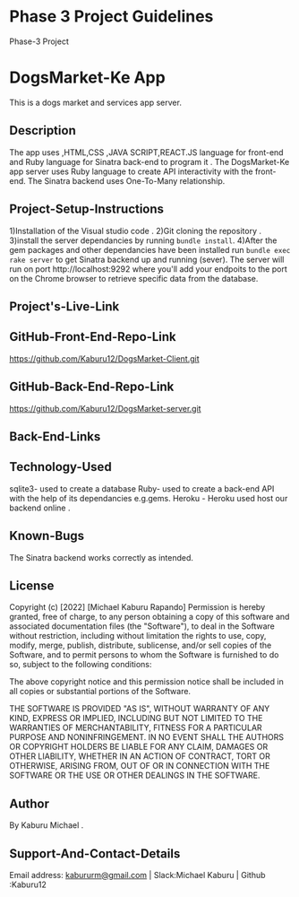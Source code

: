 # Phase 3 Project Guidelines
Phase-3 Project
# DogsMarket-Ke App
This is a dogs market and services app server.

## Description
The app uses ,HTML,CSS ,JAVA SCRIPT,REACT.JS language for front-end and Ruby language for Sinatra back-end to program it . The DogsMarket-Ke app server uses Ruby language to create API interactivity with the front-end. The Sinatra backend uses One-To-Many relationship.

## Project-Setup-Instructions
1)Installation of the Visual studio code .
2)Git cloning the repository .
3)install the server dependancies by running `bundle install`.
4)After the gem packages and other dependancies have been installed run `bundle exec rake server` to get Sinatra backend up and running (sever). The server will run on port  http://localhost:9292  where you'll add your endpoits to the port on the Chrome browser to retrieve specific data from the database.

## Project's-Live-Link


## GitHub-Front-End-Repo-Link
https://github.com/Kaburu12/DogsMarket-Client.git

## GitHub-Back-End-Repo-Link
https://github.com/Kaburu12/DogsMarket-server.git

## Back-End-Links

## Technology-Used
sqlite3- used to create a database
Ruby- used to create a back-end API with the help of its dependancies e.g.gems.
Heroku - Heroku used host our backend online .

## Known-Bugs
The Sinatra backend works correctly as intended.

## License
Copyright (c) [2022] [Michael Kaburu Rapando] Permission is hereby granted, free of charge, to any person obtaining a copy of this software and associated documentation files (the "Software"), to deal in the Software without restriction, including without limitation the rights to use, copy, modify, merge, publish, distribute, sublicense, and/or sell copies of the Software, and to permit persons to whom the Software is furnished to do so, subject to the following conditions:

The above copyright notice and this permission notice shall be included in all copies or substantial portions of the Software.

THE SOFTWARE IS PROVIDED "AS IS", WITHOUT WARRANTY OF ANY KIND, EXPRESS OR IMPLIED, INCLUDING BUT NOT LIMITED TO THE WARRANTIES OF MERCHANTABILITY, FITNESS FOR A PARTICULAR PURPOSE AND NONINFRINGEMENT. IN NO EVENT SHALL THE AUTHORS OR COPYRIGHT HOLDERS BE LIABLE FOR ANY CLAIM, DAMAGES OR OTHER LIABILITY, WHETHER IN AN ACTION OF CONTRACT, TORT OR OTHERWISE, ARISING FROM, OUT OF OR IN CONNECTION WITH THE SOFTWARE OR THE USE OR OTHER DEALINGS IN THE SOFTWARE.

## Author
By Kaburu Michael .

## Support-And-Contact-Details
Email address: kabururm@gmail.com | Slack:Michael Kaburu |
Github :Kaburu12
